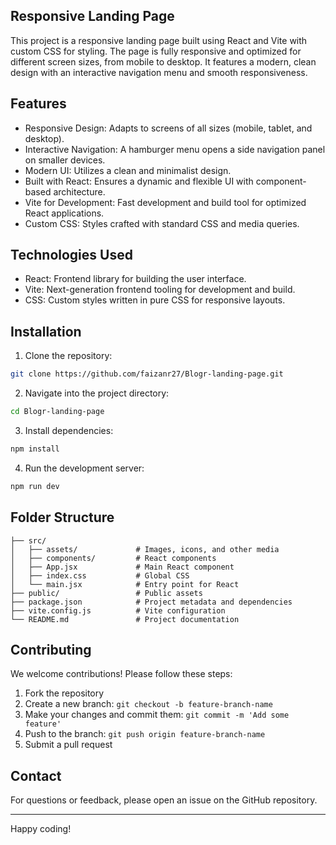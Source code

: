 
## Responsive Landing Page
This project is a responsive landing page built using React and Vite with custom CSS for styling. The page is fully responsive and optimized for different screen sizes, from mobile to desktop. It features a modern, clean design with an interactive navigation menu and smooth responsiveness.
## Features

- Responsive Design: Adapts to screens of all sizes (mobile, tablet, and desktop).
- Interactive Navigation: A hamburger menu opens a side navigation panel on smaller devices.
- Modern UI: Utilizes a clean and minimalist design.
- Built with React: Ensures a dynamic and flexible UI with component-based architecture.
- Vite for Development: Fast development and build tool for optimized React applications.
- Custom CSS: Styles crafted with standard CSS and media queries.


## Technologies Used
- React: Frontend library for building the user interface.
- Vite: Next-generation frontend tooling for development and build.
- CSS: Custom styles written in pure CSS for responsive layouts.
## Installation

1. Clone the repository:

```bash
git clone https://github.com/faizanr27/Blogr-landing-page.git

```
2. Navigate into the project directory:
```bash
cd Blogr-landing-page

```

3. Install dependencies:
```bash
npm install
```
4. Run the development server:
```bash
npm run dev
```
## Folder Structure
```
├── src/
│   ├── assets/             # Images, icons, and other media
│   ├── components/         # React components
│   ├── App.jsx             # Main React component
│   ├── index.css           # Global CSS
│   └── main.jsx            # Entry point for React
├── public/                 # Public assets
├── package.json            # Project metadata and dependencies
├── vite.config.js          # Vite configuration
└── README.md               # Project documentation
```
## Contributing

We welcome contributions! Please follow these steps:

 1. Fork the repository
 2. Create a new branch: `git checkout -b feature-branch-name`
 3. Make your changes and commit them: `git commit -m 'Add some feature'`
 4. Push to the branch: `git push origin feature-branch-name`
 5. Submit a pull request
## Contact

For questions or feedback, please open an issue on the GitHub repository.

---

Happy coding!
